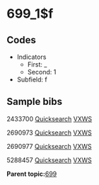 # 699\_1$f

## Codes

-   Indicators
    -   First: \_
    -   Second: 1
-   Subfield: f

## Sample bibs

2433700 [Quicksearch](https://search.library.yale.edu/catalog/2433700) [VXWS](http://prodorbis.library.yale.edu:7014/vxws/GetHoldingsService?bibId=2433700)

2690973 [Quicksearch](https://search.library.yale.edu/catalog/2690973) [VXWS](http://prodorbis.library.yale.edu:7014/vxws/GetHoldingsService?bibId=2690973)

2690977 [Quicksearch](https://search.library.yale.edu/catalog/2690977) [VXWS](http://prodorbis.library.yale.edu:7014/vxws/GetHoldingsService?bibId=2690977)

5288457 [Quicksearch](https://search.library.yale.edu/catalog/5288457) [VXWS](http://prodorbis.library.yale.edu:7014/vxws/GetHoldingsService?bibId=5288457)

**Parent topic:**[699](../../tags/699/699.md)

